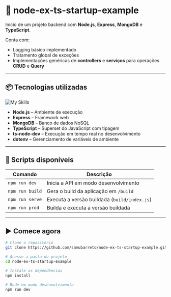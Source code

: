 # 🚀 node-ex-ts-startup-example

Início de um projeto backend com **Node.js**, **Express**, **MongoDB** e **TypeScript**.

Conta com:
- Logging básico implementado
- Tratamento global de exceções
- Implementações genéricas de **controllers** e **serviços** para operações **CRUD** e **Query**

---

## 📦 Tecnologias utilizadas

![My Skills](https://skillicons.dev/icons?i=ts,nodejs,express,mongodb) 

- **Node.js** – Ambiente de execução
- **Express** – Framework web
- **MongoDB** – Banco de dados NoSQL
- **TypeScript** – Superset do JavaScript com tipagem
- **ts-node-dev** – Execução em tempo real no desenvolvimento
- **dotenv** – Gerenciamento de variáveis de ambiente

---

## 🧰 Scripts disponíveis

| Comando                | Descrição                                 |
|------------------------|-------------------------------------------|
| `npm run dev`          | Inicia a API em modo desenvolvimento       |
| `npm run build`        | Gera o build da aplicação em `/build`     |
| `npm run serve`        | Executa a versão buildada (`build/index.js`) |
| `npm run prod`         | Builda e executa a versão buildada         |

---

## ▶️ Comece agora

```bash
# Clone o repositório
git clone https://github.com/samubarreto/node-ex-ts-startup-example.git

# Acesse a pasta do projeto
cd node-ex-ts-startup-example

# Instale as dependências
npm install

# Rode em modo desenvolvimento
npm run dev
